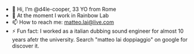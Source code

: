 - 👋 Hi, I’m @d4le-cooper, 33 YO from Rome
- 👀 At the moment I work in Rainbow Lab
- 📫 How to reach me: matteo.lai@live.com
- ⚡ Fun fact: I worked as a italian dubbing sound engineer for almost 10 years afetr the university. Search "matteo lai doppiaggio" on google for discover it. 
